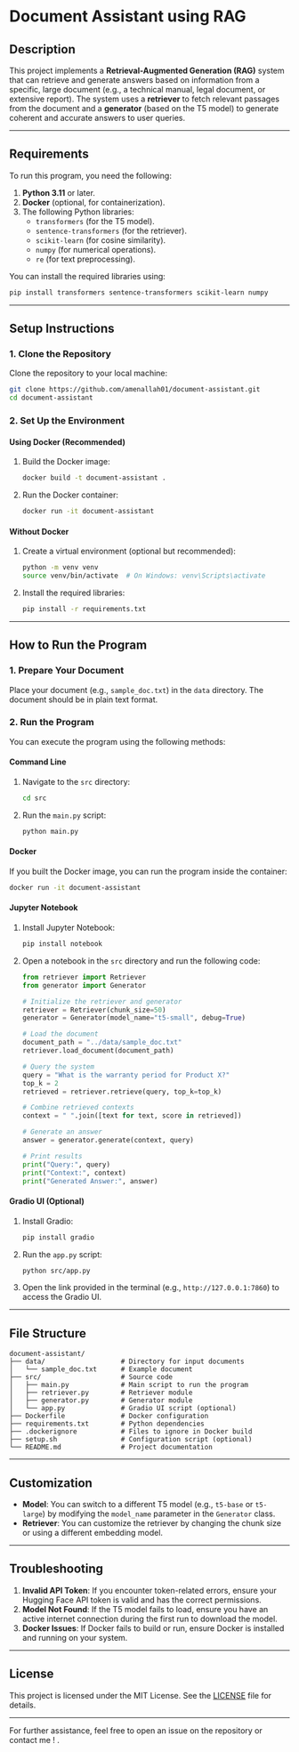 # Document Assistant using RAG

## Description
This project implements a **Retrieval-Augmented Generation (RAG)** system that can retrieve and generate answers based on information from a specific, large document (e.g., a technical manual, legal document, or extensive report). The system uses a **retriever** to fetch relevant passages from the document and a **generator** (based on the T5 model) to generate coherent and accurate answers to user queries.

---

## Requirements
To run this program, you need the following:
1. **Python 3.11** or later.
2. **Docker** (optional, for containerization).
3. The following Python libraries:
   - `transformers` (for the T5 model).
   - `sentence-transformers` (for the retriever).
   - `scikit-learn` (for cosine similarity).
   - `numpy` (for numerical operations).
   - `re` (for text preprocessing). 

You can install the required libraries using:
```bash
pip install transformers sentence-transformers scikit-learn numpy
```

---

## Setup Instructions

### 1. Clone the Repository
Clone the repository to your local machine:
```bash
git clone https://github.com/amenallah01/document-assistant.git
cd document-assistant
```

### 2. Set Up the Environment
#### Using Docker (Recommended)
1. Build the Docker image:
   ```bash
   docker build -t document-assistant .
   ```
2. Run the Docker container:
   ```bash
   docker run -it document-assistant
   ```

#### Without Docker
1. Create a virtual environment (optional but recommended):
   ```bash
   python -m venv venv
   source venv/bin/activate  # On Windows: venv\Scripts\activate
   ```
2. Install the required libraries:
   ```bash
   pip install -r requirements.txt
   ```

---

## How to Run the Program

### 1. Prepare Your Document
Place your document (e.g., `sample_doc.txt`) in the `data` directory. The document should be in plain text format.

### 2. Run the Program
You can execute the program using the following methods:

#### Command Line
1. Navigate to the `src` directory:
   ```bash
   cd src
   ```
2. Run the `main.py` script:
   ```bash
   python main.py
   ```

#### Docker
If you built the Docker image, you can run the program inside the container:
```bash
docker run -it document-assistant
```

#### Jupyter Notebook
1. Install Jupyter Notebook:
   ```bash
   pip install notebook
   ```
2. Open a notebook in the `src` directory and run the following code:
   ```python
   from retriever import Retriever
   from generator import Generator

   # Initialize the retriever and generator
   retriever = Retriever(chunk_size=50)
   generator = Generator(model_name="t5-small", debug=True)

   # Load the document
   document_path = "../data/sample_doc.txt"
   retriever.load_document(document_path)

   # Query the system
   query = "What is the warranty period for Product X?"
   top_k = 2
   retrieved = retriever.retrieve(query, top_k=top_k)

   # Combine retrieved contexts
   context = " ".join([text for text, score in retrieved])
   
   # Generate an answer
   answer = generator.generate(context, query)

   # Print results
   print("Query:", query)
   print("Context:", context)
   print("Generated Answer:", answer)
   ```

#### Gradio UI (Optional)
1. Install Gradio:
   ```bash
   pip install gradio
   ```
2. Run the `app.py` script:
   ```bash
   python src/app.py
   ```
3. Open the link provided in the terminal (e.g., `http://127.0.0.1:7860`) to access the Gradio UI.

---

## File Structure
```
document-assistant/
├── data/                   # Directory for input documents
│   └── sample_doc.txt      # Example document
├── src/                    # Source code
│   ├── main.py             # Main script to run the program
│   ├── retriever.py        # Retriever module
│   ├── generator.py        # Generator module
│   └── app.py              # Gradio UI script (optional)
├── Dockerfile              # Docker configuration
├── requirements.txt        # Python dependencies
├── .dockerignore           # Files to ignore in Docker build
├── setup.sh                # Configuration script (optional)
└── README.md               # Project documentation
```

---

## Customization
- **Model**: You can switch to a different T5 model (e.g., `t5-base` or `t5-large`) by modifying the `model_name` parameter in the `Generator` class.
- **Retriever**: You can customize the retriever by changing the chunk size or using a different embedding model.

---

## Troubleshooting
1. **Invalid API Token**: If you encounter token-related errors, ensure your Hugging Face API token is valid and has the correct permissions.
2. **Model Not Found**: If the T5 model fails to load, ensure you have an active internet connection during the first run to download the model.
3. **Docker Issues**: If Docker fails to build or run, ensure Docker is installed and running on your system.

---

## License
This project is licensed under the MIT License. See the [LICENSE](LICENSE) file for details.

---

For further assistance, feel free to open an issue on the repository or contact me ! .
